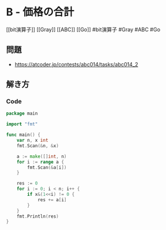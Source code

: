 # B - 価格の合計
[[bit演算子]] [[Gray]] [[ABC]] [[Go]]
#bit演算子 #Gray #ABC #Go 

## 問題
- https://atcoder.jp/contests/abc014/tasks/abc014_2

## 解き方
### Code
```go
package main

import "fmt"

func main() {
	var n, x int
	fmt.Scan(&n, &x)

	a := make([]int, n)
	for i := range a {
		fmt.Scan(&a[i])
	}

	res := 0
	for i := 0; i < n; i++ {
		if x&(1<<i) != 0 {
			res += a[i]
		}
	}
	fmt.Println(res)
}
```
